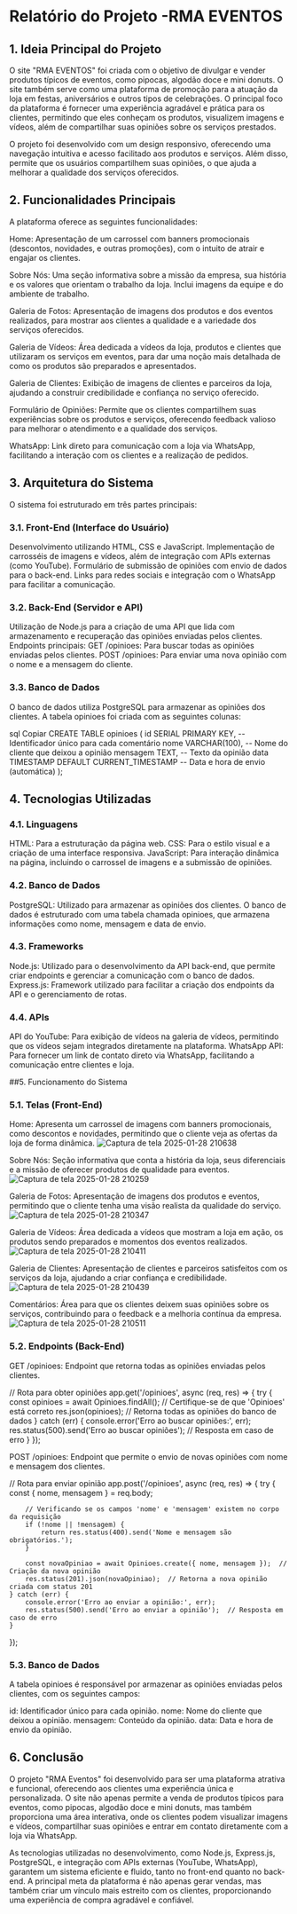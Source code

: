 # **Relatório do Projeto -RMA EVENTOS**
## 1. Ideia Principal do Projeto
O site "RMA EVENTOS" foi criada com o objetivo de divulgar e vender produtos típicos de eventos, como pipocas, algodão doce e mini donuts. O site também serve como uma plataforma de promoção para a atuação da loja em festas, aniversários e outros tipos de celebrações. O principal foco da plataforma é fornecer uma experiência agradável e prática para os clientes, permitindo que eles conheçam os produtos, visualizem imagens e vídeos, além de compartilhar suas opiniões sobre os serviços prestados.

O projeto foi desenvolvido com um design responsivo, oferecendo uma navegação intuitiva e acesso facilitado aos produtos e serviços. Além disso, permite que os usuários compartilhem suas opiniões, o que ajuda a melhorar a qualidade dos serviços oferecidos.

## 2. Funcionalidades Principais
A plataforma oferece as seguintes funcionalidades:

Home: Apresentação de um carrossel com banners promocionais (descontos, novidades, e outras promoções), com o intuito de atrair e engajar os clientes.

Sobre Nós: Uma seção informativa sobre a missão da empresa, sua história e os valores que orientam o trabalho da loja. Inclui imagens da equipe e do ambiente de trabalho.

Galeria de Fotos: Apresentação de imagens dos produtos e dos eventos realizados, para mostrar aos clientes a qualidade e a variedade dos serviços oferecidos.

Galeria de Vídeos: Área dedicada a vídeos da loja, produtos e clientes que utilizaram os serviços em eventos, para dar uma noção mais detalhada de como os produtos são preparados e apresentados.

Galeria de Clientes: Exibição de imagens de clientes e parceiros da loja, ajudando a construir credibilidade e confiança no serviço oferecido.

Formulário de Opiniões: Permite que os clientes compartilhem suas experiências sobre os produtos e serviços, oferecendo feedback valioso para melhorar o atendimento e a qualidade dos serviços.

WhatsApp: Link direto para comunicação com a loja via WhatsApp, facilitando a interação com os clientes e a realização de pedidos.

## 3. Arquitetura do Sistema
O sistema foi estruturado em três partes principais:

### 3.1. Front-End (Interface do Usuário)
Desenvolvimento utilizando HTML, CSS e JavaScript.
Implementação de carrosséis de imagens e vídeos, além de integração com APIs externas (como YouTube).
Formulário de submissão de opiniões com envio de dados para o back-end.
Links para redes sociais e integração com o WhatsApp para facilitar a comunicação.
### 3.2. Back-End (Servidor e API)
Utilização de Node.js para a criação de uma API que lida com armazenamento e recuperação das opiniões enviadas pelos clientes.
Endpoints principais:
GET /opinioes: Para buscar todas as opiniões enviadas pelos clientes.
POST /opinioes: Para enviar uma nova opinião com o nome e a mensagem do cliente.
### 3.3. Banco de Dados
O banco de dados utiliza PostgreSQL para armazenar as opiniões dos clientes. A tabela opinioes foi criada com as seguintes colunas:

sql
Copiar
CREATE TABLE opinioes (
    id SERIAL PRIMARY KEY,         -- Identificador único para cada comentário
    nome VARCHAR(100),             -- Nome do cliente que deixou a opinião
    mensagem TEXT,                 -- Texto da opinião
    data TIMESTAMP DEFAULT CURRENT_TIMESTAMP  -- Data e hora de envio (automática)
);
## 4. Tecnologias Utilizadas
### 4.1. Linguagens
HTML: Para a estruturação da página web.
CSS: Para o estilo visual e a criação de uma interface responsiva.
JavaScript: Para interação dinâmica na página, incluindo o carrossel de imagens e a submissão de opiniões.
### 4.2. Banco de Dados
PostgreSQL: Utilizado para armazenar as opiniões dos clientes. O banco de dados é estruturado com uma tabela chamada opinioes, que armazena informações como nome, mensagem e data de envio.
### 4.3. Frameworks
Node.js: Utilizado para o desenvolvimento da API back-end, que permite criar endpoints e gerenciar a comunicação com o banco de dados.
Express.js: Framework utilizado para facilitar a criação dos endpoints da API e o gerenciamento de rotas.
### 4.4. APIs
API do YouTube: Para exibição de vídeos na galeria de vídeos, permitindo que os vídeos sejam integrados diretamente na plataforma.
WhatsApp API: Para fornecer um link de contato direto via WhatsApp, facilitando a comunicação entre clientes e loja.

##5. Funcionamento do Sistema
### 5.1. Telas (Front-End)
Home: Apresenta um carrossel de imagens com banners promocionais, como descontos e novidades, permitindo que o cliente veja as ofertas da loja de forma dinâmica.
![Captura de tela 2025-01-28 210638](https://github.com/user-attachments/assets/544c206b-c8d7-4128-904e-8a5945385feb)



Sobre Nós: Seção informativa que conta a história da loja, seus diferenciais e a missão de oferecer produtos de qualidade para eventos.
![Captura de tela 2025-01-28 210259](https://github.com/user-attachments/assets/458a85fc-76bd-4145-8650-71ca22adb292)

Galeria de Fotos: Apresentação de imagens dos produtos e eventos, permitindo que o cliente tenha uma visão realista da qualidade do serviço.
![Captura de tela 2025-01-28 210347](https://github.com/user-attachments/assets/34a0166b-9122-4b50-992f-000569c97d7f)

Galeria de Vídeos: Área dedicada a vídeos que mostram a loja em ação, os produtos sendo preparados e momentos dos eventos realizados.
![Captura de tela 2025-01-28 210411](https://github.com/user-attachments/assets/74926982-9548-4728-9596-2ddb37805b95)

Galeria de Clientes: Apresentação de clientes e parceiros satisfeitos com os serviços da loja, ajudando a criar confiança e credibilidade.
![Captura de tela 2025-01-28 210439](https://github.com/user-attachments/assets/4d037d05-bb06-4ed5-a91c-c35df2564fdd)

Comentários: Área para que os clientes deixem suas opiniões sobre os serviços, contribuindo para o feedback e a melhoria contínua da empresa.
![Captura de tela 2025-01-28 210511](https://github.com/user-attachments/assets/6bcad56a-9dbc-4a51-afef-7c25bd0aa903)

### 5.2. Endpoints (Back-End)

GET /opinioes: Endpoint que retorna todas as opiniões enviadas pelos clientes.

// Rota para obter opiniões
app.get('/opinioes', async (req, res) => {
    try {
        const opinioes = await Opinioes.findAll();  // Certifique-se de que 'Opinioes' está correto
        res.json(opinioes);  // Retorna todas as opiniões do banco de dados
    } catch (err) {
        console.error('Erro ao buscar opiniões:', err);
        res.status(500).send('Erro ao buscar opiniões');  // Resposta em caso de erro
    }
});

POST /opinioes: Endpoint que permite o envio de novas opiniões com nome e mensagem dos clientes.

// Rota para enviar opinião
app.post('/opinioes', async (req, res) => {
    try {
        const { nome, mensagem } = req.body;

        // Verificando se os campos 'nome' e 'mensagem' existem no corpo da requisição
        if (!nome || !mensagem) {
            return res.status(400).send('Nome e mensagem são obrigatórios.');
        }

        const novaOpiniao = await Opinioes.create({ nome, mensagem });  // Criação da nova opinião
        res.status(201).json(novaOpiniao);  // Retorna a nova opinião criada com status 201
    } catch (err) {
        console.error('Erro ao enviar a opinião:', err);
        res.status(500).send('Erro ao enviar a opinião');  // Resposta em caso de erro
    }
});
### 5.3. Banco de Dados
A tabela opinioes é responsável por armazenar as opiniões enviadas pelos clientes, com os seguintes campos:

id: Identificador único para cada opinião.
nome: Nome do cliente que deixou a opinião.
mensagem: Conteúdo da opinião.
data: Data e hora de envio da opinião.

## 6. Conclusão
O projeto "RMA Eventos" foi desenvolvido para ser uma plataforma atrativa e funcional, oferecendo aos clientes uma experiência única e personalizada. O site não apenas permite a venda de produtos típicos para eventos, como pipocas, algodão doce e mini donuts, mas também proporciona uma área interativa, onde os clientes podem visualizar imagens e vídeos, compartilhar suas opiniões e entrar em contato diretamente com a loja via WhatsApp.

As tecnologias utilizadas no desenvolvimento, como Node.js, Express.js, PostgreSQL, e integração com APIs externas (YouTube, WhatsApp), garantem um sistema eficiente e fluido, tanto no front-end quanto no back-end. A principal meta da plataforma é não apenas gerar vendas, mas também criar um vínculo mais estreito com os clientes, proporcionando uma experiência de compra agradável e confiável.
